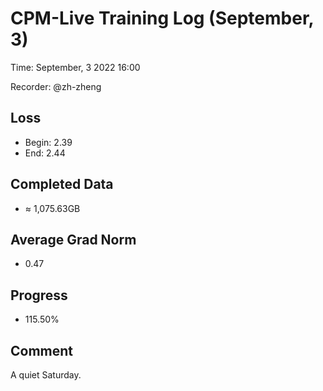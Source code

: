 
# CPM-Live Training Log (September, 3)

Time: September, 3 2022 16:00

Recorder: @zh-zheng

## Loss
- Begin: 2.39
- End: 2.44
	
## Completed Data
- $\approx$ 1,075.63GB

## Average Grad Norm
- 0.47

## Progress
- 115.50%

## Comment

A quiet Saturday.
